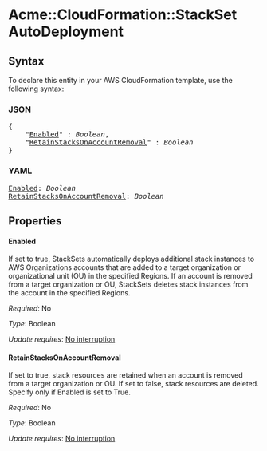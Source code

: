 # Acme::CloudFormation::StackSet AutoDeployment

## Syntax

To declare this entity in your AWS CloudFormation template, use the following syntax:

### JSON

<pre>
{
    "<a href="#enabled" title="Enabled">Enabled</a>" : <i>Boolean</i>,
    "<a href="#retainstacksonaccountremoval" title="RetainStacksOnAccountRemoval">RetainStacksOnAccountRemoval</a>" : <i>Boolean</i>
}
</pre>

### YAML

<pre>
<a href="#enabled" title="Enabled">Enabled</a>: <i>Boolean</i>
<a href="#retainstacksonaccountremoval" title="RetainStacksOnAccountRemoval">RetainStacksOnAccountRemoval</a>: <i>Boolean</i>
</pre>

## Properties

#### Enabled

If set to true, StackSets automatically deploys additional stack instances to AWS Organizations accounts that are added to a target organization or organizational unit (OU) in the specified Regions. If an account is removed from a target organization or OU, StackSets deletes stack instances from the account in the specified Regions.

_Required_: No

_Type_: Boolean

_Update requires_: [No interruption](https://docs.aws.amazon.com/AWSCloudFormation/latest/UserGuide/using-cfn-updating-stacks-update-behaviors.html#update-no-interrupt)

#### RetainStacksOnAccountRemoval

If set to true, stack resources are retained when an account is removed from a target organization or OU. If set to false, stack resources are deleted. Specify only if Enabled is set to True.

_Required_: No

_Type_: Boolean

_Update requires_: [No interruption](https://docs.aws.amazon.com/AWSCloudFormation/latest/UserGuide/using-cfn-updating-stacks-update-behaviors.html#update-no-interrupt)


